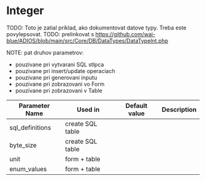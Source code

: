 # Integer

TODO: Toto je zatial priklad, ako dokumentovat datove typy. Treba este povylepsovat.
TODO: prelinkovat s https://github.com/wai-blue/ADIOS/blob/main/src/Core/DB/DataTypes/DataTypeInt.php

NOTE: pat druhov parametrov:
  * pouzivane pri vytvarani SQL stlpca
  * pouzivane pri insert/update operaciach
  * pouzivane pri generovani inputu
  * pouzivane pri zobrazovani vo Form
  * pouzivane pri zobrazovani v Table

| Parameter Name  | Used in          | Default value | Description |
| --------------- | ---------------- | ------------- | ----------- |
| sql_definitions | create SQL table |               |             |
| byte_size       | create SQL table |               |             |
| unit            | form + table     |               |             |
| enum_values     | form + table     |               |             |
